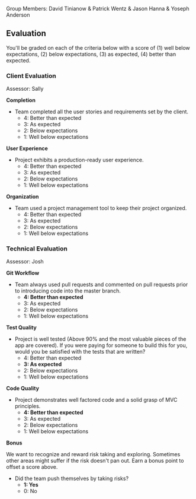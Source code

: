 Group Members: David Tinianow & Patrick Wentz & Jason Hanna & Yoseph Anderson

## Evaluation

You'll be graded on each of the criteria below with a score of (1) well below
expectations, (2) below expectations, (3) as expected, (4) better than expected.

### Client Evaluation

Assessor: Sally

**Completion**

* Team completed all the user stories and requirements set by the client.
  * 4: Better than expected
  * 3: As expected
  * 2: Below expectations
  * 1: Well below expectations

**User Experience**

* Project exhibits a production-ready user experience.
  * 4: Better than expected
  * 3: As expected
  * 2: Below expectations
  * 1: Well below expectations

**Organization**

* Team used a project management tool to keep their project organized.
  * 4: Better than expected
  * 3: As expected
  * 2: Below expectations
  * 1: Well below expectations

### Technical Evaluation

Assessor: Josh

**Git Workflow**

* Team always used pull requests and commented on pull requests prior to introducing code into the master branch.
  * **4: Better than expected**
  * 3: As expected
  * 2: Below expectations
  * 1: Well below expectations

**Test Quality**

* Project is well tested (Above 90% and the most valuable pieces of the app are covered). If you were paying for someone to build this for you, would you be satisfied with the tests that are written?
  * 4: Better than expected
  * **3: As expected**
  * 2: Below expectations
  * 1: Well below expectations

**Code Quality**

* Project demonstrates well factored code and a solid grasp of MVC principles.
  * **4: Better than expected**
  * 3: As expected
  * 2: Below expectations
  * 1: Well below expectations

**Bonus**

We want to recognize and reward risk taking and exploring. Sometimes other areas might suffer if the risk doesn't pan out. Earn a bonus point to offset a score above.

* Did the team push themselves by taking risks?
  * **1: Yes**
  * 0: No
